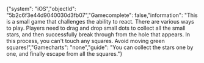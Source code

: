 {"system": "iOS","objectId": "5b2c6f3e44d9040030d3fb07","Gamecomplete": false,"information": "This is a small game that challenges the ability to react. There are various ways to play. Players need to drag and drop small dots to collect all the small stars, and then successfully break through from the hole that appears. In this process, you can't touch any squares. Avoid moving green squares!","Gamecharts": "none","guide": "You can collect the stars one by one, and finally escape from all the squares."}
